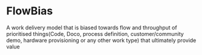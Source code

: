 # FlowBias
A work delivery model that is biased towards flow and throughput of prioritised things(Code, Doco, process definition, customer/community demo, hardware provisioning or any other work type) that ultimately provide value
